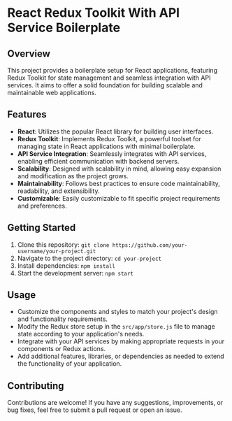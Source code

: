 # React Redux Toolkit With API Service Boilerplate

## Overview
This project provides a boilerplate setup for React applications, featuring Redux Toolkit for state management and seamless integration with API services. It aims to offer a solid foundation for building scalable and maintainable web applications.

## Features
- **React**: Utilizes the popular React library for building user interfaces.
- **Redux Toolkit**: Implements Redux Toolkit, a powerful toolset for managing state in React applications with minimal boilerplate.
- **API Service Integration**: Seamlessly integrates with API services, enabling efficient communication with backend servers.
- **Scalability**: Designed with scalability in mind, allowing easy expansion and modification as the project grows.
- **Maintainability**: Follows best practices to ensure code maintainability, readability, and extensibility.
- **Customizable**: Easily customizable to fit specific project requirements and preferences.

## Getting Started
1. Clone this repository: `git clone https://github.com/your-username/your-project.git`
2. Navigate to the project directory: `cd your-project`
3. Install dependencies: `npm install`
4. Start the development server: `npm start`

## Usage
- Customize the components and styles to match your project's design and functionality requirements.
- Modify the Redux store setup in the `src/app/store.js` file to manage state according to your application's needs.
- Integrate with your API services by making appropriate requests in your components or Redux actions.
- Add additional features, libraries, or dependencies as needed to extend the functionality of your application.

## Contributing
Contributions are welcome! If you have any suggestions, improvements, or bug fixes, feel free to submit a pull request or open an issue.
